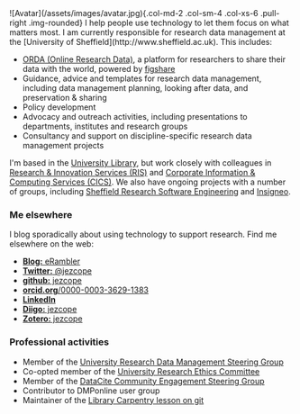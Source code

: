 <!-- 
.. title: Home
.. slug: index
.. date: 2016-07-12 14:48:18 UTC
.. tags: 
.. category: 
.. link: 
.. description: 
.. type: text
-->

<div class="jumbotron">
![Avatar](/assets/images/avatar.jpg){.col-md-2 .col-sm-4 .col-xs-6 .pull-right .img-rounded}
I help people use technology to let them focus on what matters most. I am currently responsible for research data management at the [University of Sheffield](http://www.sheffield.ac.uk). This includes:

- [ORDA (Online Research Data)](https://sheffield.figshare.com/), a platform for researchers to share their data with the world, powered by [figshare](https://figshare.com/institutions)
- Guidance, advice and templates for research data management, including data management planning, looking after data, and preservation & sharing
- Policy development
- Advocacy and outreach activities, including presentations to departments, institutes and research groups
- Consultancy and support on discipline-specific research data management projects
</div>

I'm based in the [University Library](http://www.sheffield.ac.uk/library), but work closely with colleagues in [Research & Innovation Services (RIS)](http://www.sheffield.ac.uk/ris) and [Corporate Information & Computing Services (CICS)](http://www.sheffield.ac.uk/cics). We also have ongoing projects with a number of groups, including [Sheffield Research Software Engineering](http://rse.shef.ac.uk/) and [Insigneo](http://insigneo.org/).

<div class="col-md-6">

### Me elsewhere ###

I blog sporadically about using technology to support research. Find me elsewhere on the web:

- [**Blog:** eRambler](http://erambler.co.uk/)
- [**Twitter:** \@jezcope](https://twitter.com/jezcope)
- [**github:** jezcope](https://github.com/jezcope)
- [**orcid.org**/0000-0003-3629-1383](https://orcid.org/0000-0003-3629-1383)
- [**LinkedIn**](https://linkedin.com/in/jezcope)
- [**Diigo:** jezcope](http://diigo.com/user/jezcope)
- [**Zotero:** jezcope](https://www.zotero.org/jezcope)
</div>

<div class="col-md-6">

### Professional activities ###

- Member of the [University Research Data Management Steering Group](http://www.sheffield.ac.uk/library/rdm/steeringgroup)
- Co-opted member of the [University Research Ethics Committee](http://www.sheffield.ac.uk/ris/other/committees/ethicscommittee)
- Member of the [DataCite Community Engagement Steering Group](https://www.datacite.org/steering.html)
- Contributor to DMPonline user group
- Maintainer of the [Library Carpentry lesson on git](https://github.com/data-lessons/library-git)
</div>
